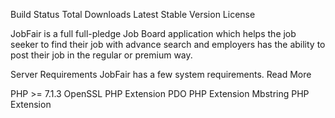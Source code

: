 
Build Status Total Downloads Latest Stable Version License

JobFair is a full full-pledge Job Board application which helps the job seeker to find their job with advance search and employers has the ability to post their job in the regular or premium way.

Server Requirements
JobFair has a few system requirements. Read More

PHP >= 7.1.3
OpenSSL PHP Extension
PDO PHP Extension
Mbstring PHP Extension
